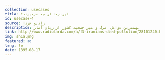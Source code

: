 ```yaml
---
collection: usecases
title: ایرنی‌ها از چه می‌میرند؟
id: usecase-4
source: رادیو فردا 
description: مهمترین عوامل  مرگ و میر جمعیت کشور از زبان آمار
link: http://www.radiofarda.com/a/f3-iranians-died-pollution/28101240.html
img: sh1a.png
featured: no
lang: fa
date: 1395-08-17
---
```

